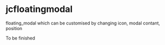 jcfloatingmodal
===============

floating_modal which can be customised by changing icon, modal contant, position

To be finished
